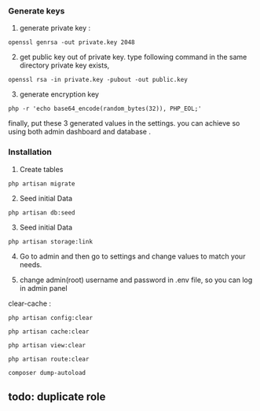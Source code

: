 ### Generate keys

1) generate private key :
```
openssl genrsa -out private.key 2048
```
2) get public key out of private key.
type following command in the same directory private key exists,
```
openssl rsa -in private.key -pubout -out public.key
```
3) generate encryption key
```
php -r 'echo base64_encode(random_bytes(32)), PHP_EOL;'
```

finally, put these 3 generated values in the settings.
you can achieve so using both admin dashboard and database .

### Installation

1) Create tables
```
php artisan migrate
```

2) Seed initial Data
```
php artisan db:seed
```
3) Seed initial Data
```
php artisan storage:link
```
4) Go to admin and then go to settings and change values to match your needs.

4) change admin(root) username and password in .env file, so you can log in admin panel

clear-cache :
```
php artisan config:clear
```

```
php artisan cache:clear
```

```
php artisan view:clear
```
```
php artisan route:clear
```
```
composer dump-autoload
```

## todo: duplicate role
